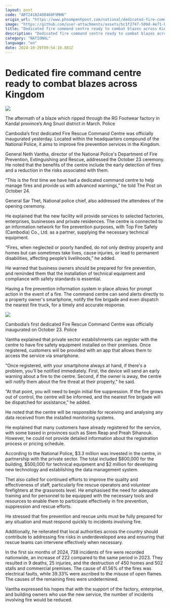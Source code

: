 ```yaml
---
layout: post
code: "ART24102408460F9MHK"
origin_url: "https://www.phnompenhpost.com/national/dedicated-fire-command-centre-ready-to-combat-blazes-across-kingdom"
image: "https://github.com/user-attachments/assets/bc1f2747-509d-4e71-b4f2-ff6312273336"
title: "Dedicated fire command centre ready to combat blazes across Kingdom"
description: "​​Dedicated fire command centre ready to combat blazes across Kingdom​"
category: "NATIONAL"
language: "en"
date: 2024-10-29T09:54:18.881Z
---
```


# Dedicated fire command centre ready to combat blazes across Kingdom

![](https://github.com/user-attachments/assets/1f060e73-2aa7-4e2f-9cd7-873d869b20f8)

The aftermath of a blaze which ripped through the RG Footwear factory in Kandal province’s Ang Snuol district in March. Police

Cambodia’s first dedicated Fire Rescue Command Centre was officially inaugurated yesterday. Located within the headquarters compound of the National Police, it aims to improve fire prevention services in the Kingdom.

General Neth Vantha, director of the National Police's Department of Fire Prevention, Extinguishing and Rescue, addressed the October 23 ceremony. He noted that the benefits of the centre include the early detection of fires and a reduction in the risks associated with them.

“This is the first time we have had a dedicated command centre to help manage fires and provide us with advanced warnings,” he told The Post on October 24.

General Sar Thet, National police chief, also addressed the attendees of the opening ceremony.

He explained that the new facility will provide services to selected factories, enterprises, businesses and private residences. The centre is connected to an information network for fire prevention purposes, with Top Fire Safety (Cambodia) Co., Ltd. as a partner, supplying the necessary technical equipment.

“Fires, when neglected or poorly handled, do not only destroy property and homes but can sometimes take lives, cause injuries, or lead to permanent disabilities, affecting people’s livelihoods,” he added.

He warned that business owners should be prepared for fire prevention, and reminded them that the installation of technical equipment and compliance with safety standards is essential. 

Having a fire prevention information system in place allows for prompt action in the event of a fire. The command centre can send alerts directly to a property owner's smartphone, notify the fire brigade and even dispatch the nearest fire truck, for a timely and accurate response.

![](https://github.com/user-attachments/assets/0f18611e-ce70-4f95-b42c-213d2398bf3f)

Cambodia’s first dedicated Fire Rescue Command Centre was officially inaugurated on October 23. Police

Vantha explained that private sector establishments can register with the centre to have fire safety equipment installed on their premises. Once registered, customers will be provided with an app that allows them to access the service via smartphone.

“Once registered, with your smartphone always at hand, if there's a problem, you'll be notified immediately. First, the device will send an early warning about a fire to the centre. Second, if the owner is away, the centre will notify them about the fire threat at their property," he said. 

“At that point, you will need to begin initial fire suppression. If the fire grows out of control, the centre will be informed, and the nearest fire brigade will be dispatched for assistance,” he added.

He noted that the centre will be responsible for receiving and analysing any data received from the installed monitoring systems.

He explained that many customers have already registered for the service, with some based in provinces such as Siem Reap and Preah Sihanouk. However, he could not provide detailed information about the registration process or pricing schedule.

According to the National Police, $3.3 million was invested in the centre, in partnership with the private sector. The total included $800,000 for the building, $500,000 for technical equipment and $2 million for developing new technology and establishing the data management system.

Thet also called for continued efforts to improve the quality and effectiveness of staff, particularly fire rescue operators and volunteer firefighters at the grassroots level. He emphasised the need for adequate training and for personnel to be equipped with the necessary tools and resources to enable them to participate effectively in fire prevention, suppression and rescue efforts.

He stressed that fire prevention and rescue units must be fully prepared for any situation and must respond quickly to incidents involving fire.

Additionally, he reiterated that local authorities across the country should contribute to addressing fire risks in underdeveloped area and ensuring that rescue teams can intervene effectively when necessary.

In the first six months of 2024, 738 incidents of fire were recorded nationwide, an increase of 222 compared to the same period in 2023. They resulted in 9 deaths, 25 injuries, and the destruction of 450 homes and 502 stalls and commercial premises. The cause of 41.56% of the fires was electrical faults, while 39.33% were ascribed to the misuse of open flames. The causes of the remaining fires were undetermined.

Vantha expressed his hopes that with the support of the factory, enterprise, and building owners who use the new service, the number of incidents involving fire would be reduced.